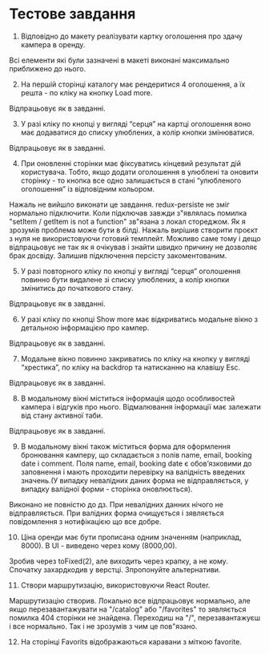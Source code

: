 # Тестове завдання

1. Відповідно до макету реалізувати картку оголошення про здачу кампера в
   оренду.

Всі елементи які були зазначені в макеті виконані максимально приближено до
нього.

2. На першій сторінці каталогу має рендеритися 4 оголошення, а їх решта - по
   кліку на кнопку Load more.

Відпрацьовує як в завданні.

3. У разі кліку по кнопці у вигляді “серця” на картці оголошення воно має
   додаватися до списку улюблених, а колір кнопки змінюватися.

Відпрацьовує як в завданні.

4. При оновленні сторінки має фіксуватись кінцевий результат дій користувача.
   Тобто, якщо додати оголошення в улюблені та оновити сторінку - то кнопка все
   одно залишається в стані “улюбленого оголошення” із відповідним кольором.

Нажаль не вийшло виконати це завдання. redux-persiste не зміг нормально
підключити. Коли підключав завжди з"являлась помилка "setItem / getItem is not a
function" зв"язана з локал стореджом. Як я зрозумів проблема може бути в білді.
Нажаль вирішив створити проєкт з нуля не використовуючи готовий темплейт.
Можливо саме тому і дещо відпрацьовує не так як я очікував і знайти швидко
причину не дозволяє брак досвіду. Залишив підключення персісту закоментованим.

5. У разі повторного кліку по кнопці у вигляді “серця” оголошення повинно бути
   видалене зі списку улюблених, а колір кнопки змінитись до початкового стану.

Відпрацьовує як в завданні.

6. У разі кліку по кнопці Show more має відкриватись модальне вікно з детальною
   інформацією про кампер.

Відпрацьовує як в завданні.

7. Модальне вікно повинно закриватись по кліку на кнопку у вигляді “хрестика”,
   по кліку на backdrop та натисканню на клавішу Esc.

Відпрацьовує як в завданні.

8. В модальному вікні міститься інформація щодо особливостей кампера і відгуків
   про нього. Відмалювання інформації має залежати від стану активної таби.

Відпрацьовує як в завданні.

9. В модальному вікні також міститься форма для оформлення бронювання камперу,
   що складається з полів name, email, booking date і comment. Поля name, email,
   booking date є обовʼязковими до заповнення і мають проходити перевірку на
   валідність введених значень.(У випадку невалідних даних форма не
   відправляється, у випадку валідної форми - сторінка оновлюється).

Виконано не повністю до дз. При невалідних данних нічого не відправляється. При
валідних форма очищується і зявляється повідомлення з нотифікацією що все добре.

10. Ціна оренди має бути прописана одним значенням (наприклад, 8000). В UI -
    виведено через кому (8000,00).

Зробив через toFixed(2), але виходить через крапку, а не кому. Спочатку
захардкодив у верстці. Зпропонуйте альтернативи.

11. Створи маршрутизацію, використовуючи React Router.

Маршрутизацію створив. Локально все відпрацьовує нормально, але якщо
перезавантажувати на "/catalog" або "/favorites" то зявляється помилка 404
сторінки не знайдена. Переходиш на "/", перезавантажуєш і все нормально. Так і
не зрозумів з чим це пов"язано.

12. На сторінці Favorits відображаються каравани з міткою favorite.
